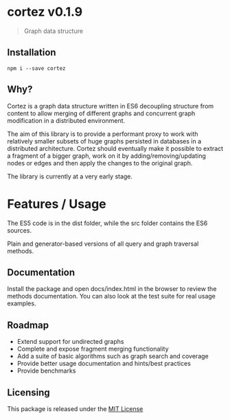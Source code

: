 # cortez v0.1.9
> Graph data structure



## Installation

	npm i --save cortez


## Why?

Cortez is a graph data structure written in ES6 decoupling structure from content to allow merging of different graphs and concurrent graph modification in a distributed environment.

The aim of this library is to provide a performant proxy to work with relatively smaller subsets of huge graphs persisted in databases in a distributed architecture. Cortez should eventually make it possible to extract a fragment of a bigger graph, work on it by adding/removing/updating nodes or edges and then apply the changes to the original graph.

The library is currently at a very early stage.



# Features / Usage

The ES5 code is in the dist folder, while the src folder contains the ES6 sources.

Plain and generator-based versions of all query and graph traversal methods.





## Documentation

Install the package and open docs/index.html in the browser to review the methods documentation. You can also look at the test suite for real usage examples.





## Roadmap

- Extend support for undirected graphs
- Complete and expose fragment merging functionality
- Add a suite of basic algorithms such as graph search and coverage
- Provide better usage documentation and hints/best practices
- Provide benchmarks




## Licensing

This package is released under the [MIT License](https://opensource.org/licenses/MIT)

